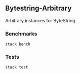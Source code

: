 Bytestring-Arbitrary
---

Arbitrary instances for ByteString 

### Benchmarks
`stack bench`

### Tests
`stack test`
